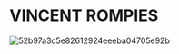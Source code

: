 # VINCENT ROMPIES
![52b97a3c5e82612924eeeba04705e92b](https://github.com/refajvmi/RESTAPI-SEEDERS09/assets/125546209/c975c13d-19eb-4dea-94ab-d112ae67cf74)
